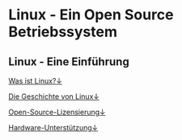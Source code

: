 # Linux - Ein Open Source Betriebssystem

## Linux - Eine Einführung <a id="linux---eine-einf&#xFC;hrung"></a>

[Was ist Linux?↓](/chapter1/was-ist-linux.md)

[Die Geschichte von Linux↓](/chapter1/die-geschichte-von-linux.md)

[Open-Source-Lizensierung↓](/chapter1/open-source-lizensierung.md)

[Hardware-Unterstützung↓](/chapter1/hardware-unterstutzung.md)

